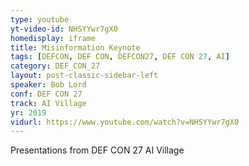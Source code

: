```yaml
---
type: youtube
yt-video-id: NHSYYwr7gX0
homedisplay: iframe
title: Misinformation Keynote
tags: [DEFCON, DEF CON, DEFCON27, DEF CON 27, AI]
category: DEF_CON_27
layout: post-classic-sidebar-left
speaker: Bob Lord
conf: DEF CON 27
track: AI Village
yr: 2019
vidurl: https://www.youtube.com/watch?v=NHSYYwr7gX0
---
```

Presentations from DEF CON 27 AI Village